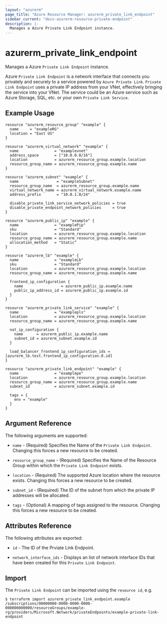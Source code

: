 ```yaml
---
layout: "azurerm"
page_title: "Azure Resource Manager: azurerm_private_link_endpoint"
sidebar_current: "docs-azurerm-resource-private-endpoint"
description: |-
  Manages a Azure Private Link Endpoint instance.
---
```


# azurerm_private_link_endpoint

Manages a Azure `Private Link Endpoint` instance.

Azure `Private Link Endpoint` is a network interface that connects you privately and securely to a service powered by `Azure Private Link`. `Private Link Endpoint` uses a private IP address from your VNet, effectively bringing the service into your VNet. The service could be an Azure service such as Azure Storage, SQL, etc. or your own `Private Link Service`.

## Example Usage

```hcl
resource "azurerm_resource_group" "example" {
  name     = "exampleRG"
  location = "East US"
}

resource "azurerm_virtual_network" "example" {
  name                = "examplevnet"
  address_space       = ["10.0.0.0/16"]
  location            = azurerm_resource_group.example.location
  resource_group_name = azurerm_resource_group.example.name
}

resource "azurerm_subnet" "example" {
  name                 = "exampleSubnet"
  resource_group_name  = azurerm_resource_group.example.name
  virtual_network_name = azurerm_virtual_network.example.name
  address_prefix       = "10.0.1.0/24"

  disable_private_link_service_network_policies = true
  disable_private_endpoint_network_policies     = true
}

resource "azurerm_public_ip" "example" {
  name                = "examplePip"
  sku                 = "Standard"
  location            = azurerm_resource_group.example.location
  resource_group_name = azurerm_resource_group.example.name
  allocation_method   = "Static"
}

resource "azurerm_lb" "example" {
  name                = "exampleLb"
  sku                 = "Standard"
  location            = azurerm_resource_group.example.location
  resource_group_name = azurerm_resource_group.example.name

  frontend_ip_configuration {
    name                 = azurerm_public_ip.example.name
    public_ip_address_id = azurerm_public_ip.example.id
  }
}

resource "azurerm_private_link_service" "example" {
  name                = "examplepls"
  location            = azurerm_resource_group.example.location
  resource_group_name = azurerm_resource_group.example.name

  nat_ip_configuration {
    name      = azurerm_public_ip.example.name
    subnet_id = azurerm_subnet.example.id
  }

  load_balancer_frontend_ip_configuration_ids = [azurerm_lb.test.frontend_ip_configuration.0.id]
}

resource "azurerm_private_link_endpoint" "example" {
  name                = "examplepe"
  location            = azurerm_resource_group.example.location
  resource_group_name = azurerm_resource_group.example.name
  subnet_id           = azurerm_subnet.example.id

  tags = {
    env = "example"
  }
}

```

## Argument Reference

The following arguments are supported:

* `name` - (Required) Specifies the Name of the `Private Link Endpoint`. Changing this forces a new resource to be created.

* `resource_group_name` - (Required) Specifies the Name of the Resource Group within which the `Private Link Endpoint` exists.

* `location` - (Required) The supported Azure location where the resource exists. Changing this forces a new resource to be created.

* `subnet_id` - (Required) The ID of the subnet from which the private IP addresses will be allocated.

* `tags` - (Optional) A mapping of tags assigned to the resource. Changing this forces a new resource to be created.


## Attributes Reference

The following attributes are exported:

* `id` - The ID of the Prviate Link Endpoint.

* `network_interface_ids` - Displays an list of network interface IDs that have been created for this `Private Link Endpoint`.


## Import

The `Private Link Endpoint` can be imported using the `resource id`, e.g.

```shell
$ terraform import azurerm_private_link_endpoint.example /subscriptions/00000000-0000-0000-0000-000000000000/resourceGroups/example-rg/providers/Microsoft.Network/privateEndpoints/example-private-link-endpoint
```
